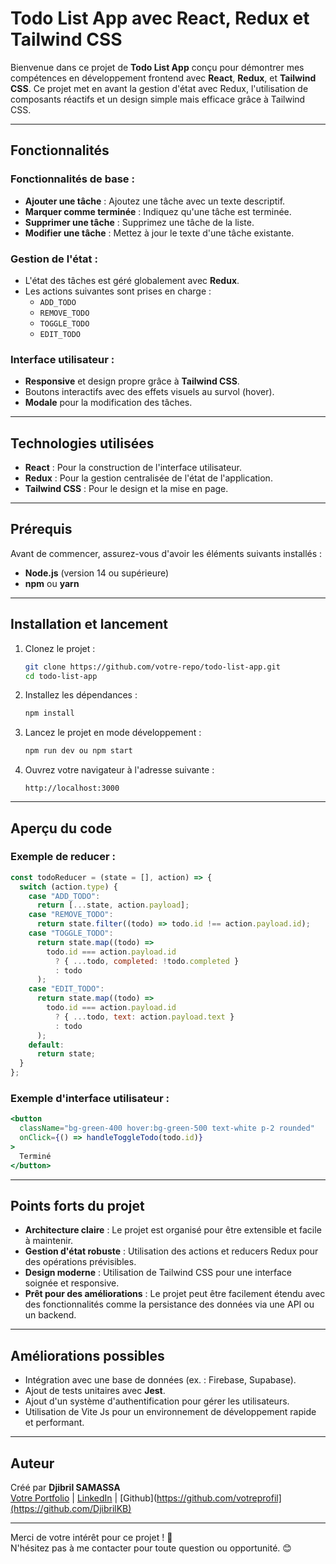 # Todo List App avec React, Redux et Tailwind CSS

Bienvenue dans ce projet de **Todo List App** conçu pour démontrer mes compétences en développement frontend avec **React**, **Redux**, et **Tailwind CSS**. Ce projet met en avant la gestion d'état avec Redux, l'utilisation de composants réactifs et un design simple mais efficace grâce à Tailwind CSS.

---

## Fonctionnalités

### Fonctionnalités de base :
- **Ajouter une tâche** : Ajoutez une tâche avec un texte descriptif.
- **Marquer comme terminée** : Indiquez qu'une tâche est terminée.
- **Supprimer une tâche** : Supprimez une tâche de la liste.
- **Modifier une tâche** : Mettez à jour le texte d'une tâche existante.

### Gestion de l'état :
- L'état des tâches est géré globalement avec **Redux**.
- Les actions suivantes sont prises en charge : 
  - `ADD_TODO`
  - `REMOVE_TODO`
  - `TOGGLE_TODO`
  - `EDIT_TODO`

### Interface utilisateur :
- **Responsive** et design propre grâce à **Tailwind CSS**.
- Boutons interactifs avec des effets visuels au survol (hover).
- **Modale** pour la modification des tâches.

---

## Technologies utilisées

- **React** : Pour la construction de l'interface utilisateur.
- **Redux** : Pour la gestion centralisée de l'état de l'application.
- **Tailwind CSS** : Pour le design et la mise en page.

---

## Prérequis

Avant de commencer, assurez-vous d'avoir les éléments suivants installés :
- **Node.js** (version 14 ou supérieure)
- **npm** ou **yarn**

---

## Installation et lancement

1. Clonez le projet :
   ```bash
   git clone https://github.com/votre-repo/todo-list-app.git
   cd todo-list-app
   ```

2. Installez les dépendances :
   ```bash
   npm install
   ```

3. Lancez le projet en mode développement :
   ```bash
   npm run dev ou npm start
   ```

4. Ouvrez votre navigateur à l'adresse suivante :
   ```
   http://localhost:3000
   ```

---

## Aperçu du code

### Exemple de reducer :
```javascript
const todoReducer = (state = [], action) => {
  switch (action.type) {
    case "ADD_TODO":
      return [...state, action.payload];
    case "REMOVE_TODO":
      return state.filter((todo) => todo.id !== action.payload.id);
    case "TOGGLE_TODO":
      return state.map((todo) =>
        todo.id === action.payload.id
          ? { ...todo, completed: !todo.completed }
          : todo
      );
    case "EDIT_TODO":
      return state.map((todo) =>
        todo.id === action.payload.id
          ? { ...todo, text: action.payload.text }
          : todo
      );
    default:
      return state;
  }
};
```

### Exemple d'interface utilisateur :
```jsx
<button
  className="bg-green-400 hover:bg-green-500 text-white p-2 rounded"
  onClick={() => handleToggleTodo(todo.id)}
>
  Terminé
</button>
```

---

## Points forts du projet

- **Architecture claire** : Le projet est organisé pour être extensible et facile à maintenir.
- **Gestion d'état robuste** : Utilisation des actions et reducers Redux pour des opérations prévisibles.
- **Design moderne** : Utilisation de Tailwind CSS pour une interface soignée et responsive.
- **Prêt pour des améliorations** : Le projet peut être facilement étendu avec des fonctionnalités comme la persistance des données via une API ou un backend.

---

## Améliorations possibles

- Intégration avec une base de données (ex. : Firebase, Supabase).
- Ajout de tests unitaires avec **Jest**.
- Ajout d'un système d'authentification pour gérer les utilisateurs.
- Utilisation de Vite Js pour un environnement de développement rapide et performant.
---

## Auteur

Créé par **Djibril SAMASSA**  
[Votre Portfolio](https://votre-portfolio.com) | [LinkedIn](https://linkedin.com/in/votreprofil) | [Github](https://github.com/votreprofil](https://github.com/DjibrilKB) 

---

Merci de votre intérêt pour ce projet ! 🎉  
N'hésitez pas à me contacter pour toute question ou opportunité. 😊
